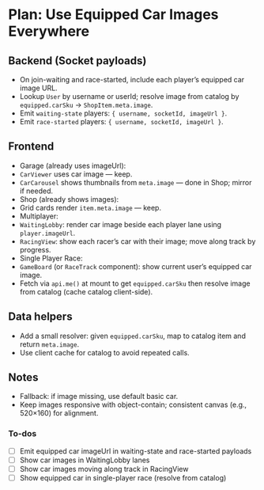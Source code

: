 <!-- df297bb7-f264-4bff-a9b0-6f71938e4224 132541a6-ef37-4ee4-ae8b-4cdc2d24a690 -->
# Plan: Use Equipped Car Images Everywhere

## Backend (Socket payloads)

- On join-waiting and race-started, include each player’s equipped car image URL.
- Lookup `User` by username or userId; resolve image from catalog by `equipped.carSku` -> `ShopItem.meta.image`.
- Emit `waiting-state` players: `{ username, socketId, imageUrl }`.
- Emit `race-started` players: `{ username, socketId, imageUrl }`.

## Frontend

- Garage (already uses imageUrl):
- `CarViewer` uses car image — keep.
- `CarCarousel` shows thumbnails from `meta.image` — done in Shop; mirror if needed.
- Shop (already shows images):
- Grid cards render `item.meta.image` — keep.
- Multiplayer:
- `WaitingLobby`: render car image beside each player lane using `player.imageUrl`.
- `RacingView`: show each racer’s car with their image; move along track by progress.
- Single Player Race:
- `GameBoard` (or `RaceTrack` component): show current user’s equipped car image.
- Fetch via `api.me()` at mount to get `equipped.carSku` then resolve image from catalog (cache catalog client-side).

## Data helpers

- Add a small resolver: given `equipped.carSku`, map to catalog item and return `meta.image`.
- Use client cache for catalog to avoid repeated calls.

## Notes

- Fallback: if image missing, use default basic car.
- Keep images responsive with object-contain; consistent canvas (e.g., 520×160) for alignment.

### To-dos

- [ ] Emit equipped car imageUrl in waiting-state and race-started payloads
- [ ] Show car images in WaitingLobby lanes
- [ ] Show car images moving along track in RacingView
- [ ] Show equipped car in single-player race (resolve from catalog)